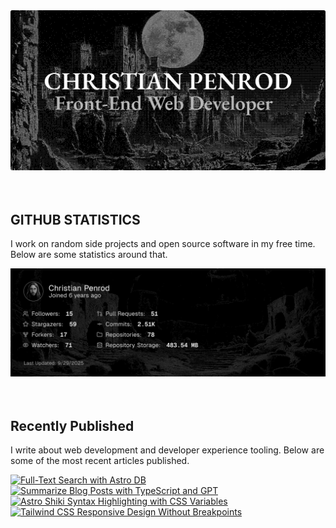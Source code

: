 
<picture>
  <source media="(prefers-color-scheme: dark)" srcset="assets/banner.dark.png?v=a7d853ca-d0c7-4919-ab22-9db3d8155bf9" width="843px" />
  <source media="(prefers-color-scheme: light)" srcset="assets/banner.light.png?v=a7d853ca-d0c7-4919-ab22-9db3d8155bf9" width="843px" />
  <img src="assets/banner.dark.png?v=a7d853ca-d0c7-4919-ab22-9db3d8155bf9" alt="Banner" width="843px" />
</picture>
<br />
<br />
<br />
<h2>GITHUB STATISTICS</h2>
<p>I work on random side projects and open source software in my free time. Below are some statistics around that.</p>
<picture>
  <source media="(prefers-color-scheme: dark)" srcset="assets/statistics.dark.png?v=a7d853ca-d0c7-4919-ab22-9db3d8155bf9" width="843px" />
  <source media="(prefers-color-scheme: light)" srcset="assets/statistics.light.png?v=a7d853ca-d0c7-4919-ab22-9db3d8155bf9" width="843px" />
  <img src="assets/statistics.dark.png?v=a7d853ca-d0c7-4919-ab22-9db3d8155bf9" alt="Github Statistics" width="843px" />
</picture>
<br />
<br />
<br />
<h2>Recently Published</h2>
<p>I write about web development and developer experience tooling. Below are some of the most recent articles published.</p>
<a href="https://christianpenrod.com/blog/full-text-search-with-astro-db"><img src="https://christianpenrod.com/blog/full-text-search-with-astro-db.png?v=a7d853ca-d0c7-4919-ab22-9db3d8155bf9" alt="Full-Text Search with Astro DB" width="421px" /></a>
<a href="https://christianpenrod.com/blog/summarize-blog-posts-with-typescript-and-gpt"><img src="https://christianpenrod.com/blog/summarize-blog-posts-with-typescript-and-gpt.png?v=a7d853ca-d0c7-4919-ab22-9db3d8155bf9" alt="Summarize Blog Posts with TypeScript and GPT" width="421px" /></a>
<a href="https://christianpenrod.com/blog/astro-shiki-syntax-highlighting-with-css-variables"><img src="https://christianpenrod.com/blog/astro-shiki-syntax-highlighting-with-css-variables.png?v=a7d853ca-d0c7-4919-ab22-9db3d8155bf9" alt="Astro Shiki Syntax Highlighting with CSS Variables" width="421px" /></a>
<a href="https://christianpenrod.com/blog/tailwindcss-responsive-design-without-breakpoints"><img src="https://christianpenrod.com/blog/tailwindcss-responsive-design-without-breakpoints.png?v=a7d853ca-d0c7-4919-ab22-9db3d8155bf9" alt="Tailwind CSS Responsive Design Without Breakpoints" width="421px" /></a>
